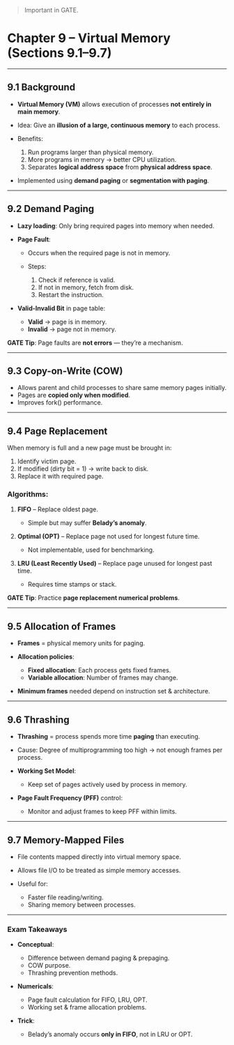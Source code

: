 > Important in GATE.


# **Chapter 9 – Virtual Memory (Sections 9.1–9.7)**

---

## **9.1 Background**

* **Virtual Memory (VM)** allows execution of processes **not entirely in main memory**.
* Idea: Give an **illusion of a large, continuous memory** to each process.
* Benefits:

  1. Run programs larger than physical memory.
  2. More programs in memory → better CPU utilization.
  3. Separates **logical address space** from **physical address space**.
* Implemented using **demand paging** or **segmentation with paging**.

---

## **9.2 Demand Paging**

* **Lazy loading**: Only bring required pages into memory when needed.
* **Page Fault**:

  * Occurs when the required page is not in memory.
  * Steps:

    1. Check if reference is valid.
    2. If not in memory, fetch from disk.
    3. Restart the instruction.
* **Valid-Invalid Bit** in page table:

  * **Valid** → page is in memory.
  * **Invalid** → page not in memory.

**GATE Tip**: Page faults are **not errors** — they’re a mechanism.

---

## **9.3 Copy-on-Write (COW)**

* Allows parent and child processes to share same memory pages initially.
* Pages are **copied only when modified**.
* Improves fork() performance.

---

## **9.4 Page Replacement**

When memory is full and a new page must be brought in:

1. Identify victim page.
2. If modified (dirty bit = 1) → write back to disk.
3. Replace it with required page.

### **Algorithms**:

1. **FIFO** – Replace oldest page.

   * Simple but may suffer **Belady’s anomaly**.
2. **Optimal (OPT)** – Replace page not used for longest future time.

   * Not implementable, used for benchmarking.
3. **LRU (Least Recently Used)** – Replace page unused for longest past time.

   * Requires time stamps or stack.

**GATE Tip**: Practice **page replacement numerical problems**.

---

## **9.5 Allocation of Frames**

* **Frames** = physical memory units for paging.
* **Allocation policies**:

  * **Fixed allocation**: Each process gets fixed frames.
  * **Variable allocation**: Number of frames may change.
* **Minimum frames** needed depend on instruction set & architecture.

---

## **9.6 Thrashing**

* **Thrashing** = process spends more time **paging** than executing.
* Cause: Degree of multiprogramming too high → not enough frames per process.
* **Working Set Model**:

  * Keep set of pages actively used by process in memory.
* **Page Fault Frequency (PFF)** control:

  * Monitor and adjust frames to keep PFF within limits.

---

## **9.7 Memory-Mapped Files**

* File contents mapped directly into virtual memory space.
* Allows file I/O to be treated as simple memory accesses.
* Useful for:

  * Faster file reading/writing.
  * Sharing memory between processes.

---

### **Exam Takeaways**

* **Conceptual**:

  * Difference between demand paging & prepaging.
  * COW purpose.
  * Thrashing prevention methods.
* **Numericals**:

  * Page fault calculation for FIFO, LRU, OPT.
  * Working set & frame allocation problems.
* **Trick**:

  * Belady’s anomaly occurs **only in FIFO**, not in LRU or OPT.


